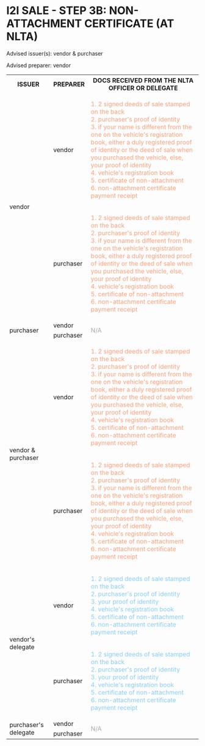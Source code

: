 # I2I SALE - STEP 3B: NON-ATTACHMENT CERTIFICATE (AT NLTA)

Advised issuer(s): vendor & purchaser

Advised preparer: vendor

<table>
  <tr>
    <th>ISSUER</th>
    <th>PREPARER</th>
    <th>DOCS RECEIVED FROM THE NLTA OFFICER OR DELEGATE</th>
  </tr>

  <tr>
    <!-- ISSUER: vendor -->
    <!-- PREPARER: vendor -->
    <td rowspan="2">vendor</td>
    <td>vendor</td>
    <td style="color: lightsalmon;">
      <ol style="padding: 0; list-style-position: inside;">
        <li>2 signed deeds of sale stamped on the back</li>
        <li>purchaser's proof of identity</li>
        <li>if your name is different from the one on the vehicle's registration book, either a duly registered proof of identity or the deed of sale when you purchased the vehicle, else, your proof of identity</li>
        <li>vehicle's registration book</li>
        <li>certificate of non-attachment</li>
        <li>non-attachment certificate payment receipt</li>
      </ol>
    </td>
  </tr>
  <tr>
    <!-- ISSUER: vendor -->
    <!-- PREPARER: purchaser -->
    <td>purchaser</td>
    <td style="color: lightsalmon;">
      <ol style="padding: 0; list-style-position: inside;">
        <li>2 signed deeds of sale stamped on the back</li>
        <li>purchaser's proof of identity</li>
        <li>if your name is different from the one on the vehicle's registration book, either a duly registered proof of identity or the deed of sale when you purchased the vehicle, else, your proof of identity</li>
        <li>vehicle's registration book</li>
        <li>certificate of non-attachment</li>
        <li>non-attachment certificate payment receipt</li>
      </ol>
    </td>
  </tr>

  <tr>
    <!-- ISSUER: purchaser -->
    <!-- PREPARER: vendor -->
    <td rowspan="2">purchaser</td>
    <td>vendor</td>
    <td rowspan="2" style="color: darkgray;">
      N/A
    </td>
  </tr>
  <tr>
    <!-- ISSUER: purchaser -->
    <!-- PREPARER: purchaser -->
    <td>purchaser</td>
  </tr>

  <tr>
    <!-- ISSUER: vendor & purchaser -->
    <!-- PREPARER: vendor -->
    <td rowspan="2">vendor & purchaser</td>
    <td>vendor</td>
    <td style="color: lightsalmon;">
      <ol style="padding: 0; list-style-position: inside;">
        <li>2 signed deeds of sale stamped on the back</li>
        <li>purchaser's proof of identity</li>
        <li>if your name is different from the one on the vehicle's registration book, either a duly registered proof of identity or the deed of sale when you purchased the vehicle, else, your proof of identity</li>
        <li>vehicle's registration book</li>
        <li>certificate of non-attachment</li>
        <li>non-attachment certificate payment receipt</li>
      </ol>
    </td>
  </tr>
  <tr>
    <!-- ISSUER: vendor & purchaser -->
    <!-- PREPARER: purchaser -->
    <td>purchaser</td>
    <td style="color: lightsalmon;">
      <ol style="padding: 0; list-style-position: inside;">
        <li>2 signed deeds of sale stamped on the back</li>
        <li>purchaser's proof of identity</li>
        <li>if your name is different from the one on the vehicle's registration book, either a duly registered proof of identity or the deed of sale when you purchased the vehicle, else, your proof of identity</li>
        <li>vehicle's registration book</li>
        <li>certificate of non-attachment</li>
        <li>non-attachment certificate payment receipt</li>
      </ol>
    </td>
  </tr>

  <tr>
    <!-- ISSUER: vendor's delegate -->
    <!-- PREPARER: vendor -->
    <td rowspan="2">vendor's delegate</td>
    <td>vendor</td>
    <td style="color: lightskyblue;">
      <ol style="padding: 0; list-style-position: inside;">
        <li>2 signed deeds of sale stamped on the back</li>
        <li>purchaser's proof of identity</li>
        <li>your proof of identity</li>
        <li>vehicle's registration book</li>
        <li>certificate of non-attachment</li>
        <li>non-attachment certificate payment receipt</li>
      </ol>
    </td>
  </tr>
  <tr>
    <!-- ISSUER: vendor's delegate -->
    <!-- PREPARER: purchaser -->
    <td>purchaser</td>
    <td style="color: lightskyblue;">
      <ol style="padding: 0; list-style-position: inside;">
        <li>2 signed deeds of sale stamped on the back</li>
        <li>purchaser's proof of identity</li>
        <li>your proof of identity</li>
        <li>vehicle's registration book</li>
        <li>certificate of non-attachment</li>
        <li>non-attachment certificate payment receipt</li>
      </ol>
    </td>
  </tr>

  <tr>
    <!-- ISSUER: purchaser's delegate -->
    <!-- PREPARER: vendor -->
    <td rowspan="2">purchaser's delegate</td>
    <td>vendor</td>
    <td rowspan="2" style="color: darkgray;">
      N/A
    </td>
  </tr>
  <tr>
    <!-- ISSUER: purchaser's delegate -->
    <!-- PREPARER: purchaser -->
    <td>purchaser</td>
  </tr>
</table>
